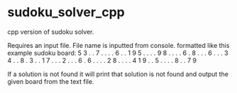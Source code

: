 # sudoku_solver_cpp
cpp version of sudoku solver.

Requires an input file. File name is inputted from console.
formatted like this example sudoku board:
5 3 . . 7 . . . .
6 . . 1 9 5 . . .
. 9 8 . . . . 6 .
8 . . . 6 . . . 3
4 . . 8 . 3 . . 1
7 . . . 2 . . . 6
. 6 . . . . 2 8 .
. . . 4 1 9 . . 5
. . . . 8 . . 7 9


If a solution is not found it will print that solution is not found and output the given board from the text file.
